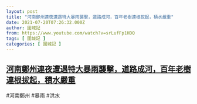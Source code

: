 ```yaml
---
layout: post
title: "河南鄭州連夜遭遇特大暴雨襲擊，道路成河，百年老樹連根拔起，積水嚴重"
date: 2021-07-20T07:26:32.000Z
author: 圍城記
from: https://www.youtube.com/watch?v=srLufFp1HDQ
tags: [ 圍城記 ]
categories: [ 圍城記 ]
---
```

<!--1626765992000-->
[河南鄭州連夜遭遇特大暴雨襲擊，道路成河，百年老樹連根拔起，積水嚴重](https://www.youtube.com/watch?v=srLufFp1HDQ)
------

<div>
#河南鄭州 #暴雨 #洪水
</div>
